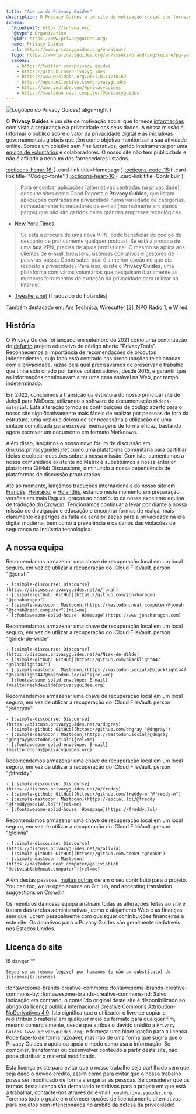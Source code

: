 ```yaml
---
title: "Acerca do Privacy Guides"
description: O Privacy Guides é um site de motivação social que fornece informações com vista à segurança e privacidade dos seus dados.
schema:
  "@context": https://schema.org
  "@type": Organization
  "@id": https://www.privacyguides.org/
  name: Privacy Guides
  url: https://www.privacyguides.org/en/about/
  logo: https://www.privacyguides.org/en/assets/brand/png/square/pg-yellow.png
  sameAs:
    - https://twitter.com/privacy_guides
    - https://github.com/privacyguides
    - https://www.wikidata.org/wiki/Q111710163
    - https://opencollective.com/privacyguides
    - https://www.youtube.com/@privacyguides
    - https://mastodon.neat.computer/@privacyguides
---
```


![Logótipo do Privacy Guides](../assets/brand/PNG/Square/pg-yellow.png){ align=right }

O **Privacy Guides** é um site de motivação social que fornece [informações](/kb) com vista à segurança e a privacidade dos seus dados. A nossa missão é informar o público sobre o valor da privacidade digital e as iniciativas governamentais globais que têm como objetivo monitorizar a sua atividade online. Somos um coletivo sem fins lucrativos, gerido inteiramente por uma [equipa de voluntários](https://discuss.privacyguides.net/g/team) e colaboradores. O nosso site não tem publicidade e não é afiliado a nenhum dos fornecedores listados.

[:octicons-home-16:](https://www.privacyguides.org/){ .card-link title=Homepage }
[:octicons-code-16:](https://github.com/privacyguides/privacyguides.org){ .card-link title="Código-fonte" }
[:octicons-heart-16:](donate.md){ .card-link title=Contribuir }

> Para encontrar aplicações [alternativas centradas na privacidade], consulte sites como Good Reports e **Privacy Guides**, que listam aplicações centradas na privacidade numa variedade de categorias, nomeadamente fornecedores de e-mail (normalmente em planos pagos) que não são geridos pelas grandes empresas tecnológicas.

- [New York Times](https://www.nytimes.com/wirecutter/guides/online-security-social-media-privacy/)

> Se está à procura de uma nova VPN, pode beneficiar do código de desconto de praticamente qualquer podcast. Se está à procura de uma **boa** VPN, precisa de ajuda profissional. O mesmo se aplica aos clientes de e-mail, browsers, sistemas operativos e gestores de palavras-passe. Como saber qual é a melhor opção no que diz respeito à privacidade? Para isso, existe o **Privacy Guides**, uma plataforma com vários voluntários que pesquisam diariamente as melhores ferramentas de proteção da privacidade para utilizar na Internet.

- [Tweakers.net](https://tweakers.net/reviews/10568/op-zoek-naar-privacyvriendelijke-tools-niek-de-wilde-van-privacy-guides.html) [Traduzido do holandês]

Também destacado em: [Ars Technica](https://arstechnica.com/gadgets/2022/02/is-firefox-ok/), [Wirecutter](https://www.nytimes.com/wirecutter/guides/practical-guide-to-securing-windows-pc/) [[2](https://www.nytimes.com/wirecutter/guides/practical-guide-to-securing-your-mac/)], [NPO Radio 1](https://www.nporadio1.nl/nieuws/binnenland/8eaff3a2-8b29-4f63-9b74-36d2b28b1fe1/ooit-online-eens-wat-doms-geplaatst-ga-jezelf-eens-googlen-en-kijk-dan-wat-je-tegenkomt), e [Wired](https://www.wired.com/story/firefox-mozilla-2022/).

## História

O Privacy Guides foi lançado em setembro de 2021 como uma continuação do [defunto](privacytools.md) projeto educativo de código aberto "PrivacyTools". Reconhecemos a importância de recomendações de produtos independentes, cujo foco está centrado nas preocupações relacionadas com a privacidade, razão pela qual precisávamos de preservar o trabalho que tinha sido criado por tantos colaboradores, desde 2015, e garantir que as informações continuavam a ter uma casa estável na Web, por tempo indeterminado.

Em 2022, concluímos a transição da estrutura do nosso principal site de Jekyll para MkDocs, utilizando o software de documentação `mkdocs-material`. Esta alteração tornou as contribuições de código aberto para o nosso site significativamente mais fáceis de realizar por pessoas de fora da estrutura, uma vez que deixou de ser necessária a utilização de uma sintaxe complicada para escrever mensagens de forma eficaz, bastando agora escrever um documento em formato Markdown.

Além disso, lançámos o nosso novo fórum de discussão em [discuss.privacyguides.net](https://discuss.privacyguides.net/) como uma plataforma comunitária para partilhar ideias e colocar questões sobre a nossa missão. Com isto, aumentamos a nossa comunidade existente no Matrix e substituimos a nossa anterior plataforma GitHub Discussions, diminuindo a nossa dependência de plataformas de discussão proprietárias.

Até ao momento, lançámos traduções internacionais do nosso site em [Francês](/fr/), [Hebraico](/he/), e [Holandês](/nl/), estando neste momento em preparação versões em mais línguas, graças ao contributo da nossa excelente equipa de tradução do [Crowdin](https://crowdin.com/project/privacyguides). Tencionamos continuar a levar por diante a nossa missão de divulgação e educação e encontrar formas de realçar mais claramente os perigos da falta de sensibilização para a privacidade na era digital moderna, bem como a prevalência e os danos das violações de segurança na indústria tecnológica.

## A nossa equipa

Recomendamos armazenar uma chave de recuperação local em um local seguro, em vez de utilizar a recuperação do iCloud FileVault. person "@jonah"

    - [:simple-discourse: Discourse](https://discuss.privacyguides.net/u/jonah)
    - [:simple-github: GitHub](https://github.com/jonaharagon "@jonaharagon")
    - [:simple-mastodon: Mastodon](https://mastodon.neat.computer/@jonah "@jonah@neat.computer"){rel=me}
    - [:fontawesome-solid-house: Homepage](https://www.jonaharagon.com)

Recomendamos armazenar uma chave de recuperação local em um local seguro, em vez de utilizar a recuperação do iCloud FileVault. person "@niek-de-wilde"

    - [:simple-discourse: Discourse](https://discuss.privacyguides.net/u/Niek-de-Wilde)
    - [:simple-github: GitHub](https://github.com/blacklight447 "@blacklight447")
    - [:simple-mastodon: Mastodon](https://mastodon.social/@blacklight447 "@blacklight447@mastodon.social"){rel=me}
    - [:fontawesome-solid-envelope: E-mail](mailto:niekdewilde@privacyguides.org)

Recomendamos armazenar uma chave de recuperação local em um local seguro, em vez de utilizar a recuperação do iCloud FileVault. person "@dngray"

    - [:simple-discourse: Discourse](https://discuss.privacyguides.net/u/dngray)
    - [:simple-github: GitHub](https://github.com/dngray "@dngray")
    - [:simple-mastodon: Mastodon](https://mastodon.social/@dngray "@dngray@mastodon.social"){rel=me}
    - [:fontawesome-solid-envelope: E-mail](mailto:dngray@privacyguides.org)

Recomendamos armazenar uma chave de recuperação local em um local seguro, em vez de utilizar a recuperação do iCloud FileVault. person "@freddy"

    - [:simple-discourse: Discourse](https://discuss.privacyguides.net/u/freddy)
    - [:simple-github: GitHub](https://github.com/freddy-m "@freddy-m")
    - [:simple-mastodon: Mastodon](https://social.lol/@freddy "@freddy@social.lol"){rel=me}
    - [:fontawesome-solid-house: Homepage](https://freddy.lol)

Recomendamos armazenar uma chave de recuperação local em um local seguro, em vez de utilizar a recuperação do iCloud FileVault. person "@olivia"

    - [:simple-discourse: Discourse](https://discuss.privacyguides.net/u/olivia)
    - [:simple-github: GitHub](https://github.com/hook9 "@hook9")
    - [:simple-mastodon: Mastodon](https://mastodon.neat.computer/@oliviablob "@oliviablob@neat.computer"){rel=me}

Além destas pessoas, [muitas outras](https://github.com/privacyguides/privacyguides.org/graphs/contributors) deram o seu contributo para o projeto. You can too, we're open source on GitHub, and accepting translation suggestions on [Crowdin](https://crowdin.com/project/privacyguides).

Os membros da nossa equipa analisam todas as alterações feitas ao site e tratam das tarefas administrativas, como o alojamento Web e as finanças, sem que lucrem pessoalmente com quaisquer contribuições financeiras a este site. Os donativos para o Privacy Guides são geralmente dedutíveis nos Estados Unidos.

## Licença do site

!!! danger ""

    Segue-se um resumo legível por humanos (e não um substituto) do [license](/license).

:fontawesome-brands-creative-commons: :fontawesome-brands-creative-commons-by: :fontawesome-brands-creative-commons-nd: Salvo indicação em contrário, o conteúdo original deste site é disponibilizado ao abrigo da licença pública internacional [Creative Commons Attribution-NoDerivatives 4.0](https://github.com/privacyguides/privacyguides.org/blob/main/LICENSE). Isto significa que o utilizador é livre de copiar e redistribuir o material em qualquer meio ou formato para qualquer fim, mesmo comercialmente, desde que atribua o devido crédito a `Privacy Guides (www.privacyguides.org)` e forneça uma hiperligação para a licença. Pode fazê-lo de forma razoável, mas não de uma forma que sugira que o Privacy Guides o apoia ou apoia o modo como usa a informação. Se combinar, transformar ou desenvolver conteúdo a partir deste site, não pode distribuir o material modificado.

Esta licença existe para evitar que o nosso trabalho seja partilhado sem que seja dado o devido crédito, assim como para evitar que o nosso trabalho possa ser modificado de forma a enganar as pessoas. Se considerar que os termos desta licença são demasiado restritivos para o projeto em que está a trabalhar, contacte-nos através do e-mail `jonah@privacyguides.org`. Teremos todo o gosto em oferecer opções de licenciamento alternativas para projetos bem intencionados no âmbito da defesa da privacidade!
